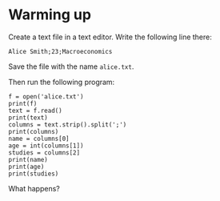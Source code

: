 
# Warming up

Create a text file in a text editor. Write the following line there:

    Alice Smith;23;Macroeconomics

Save the file with the name `alice.txt`.

Then run the following program:

    f = open('alice.txt')
    print(f)
    text = f.read()
    print(text)
    columns = text.strip().split(';')
    print(columns)
    name = columns[0]
    age = int(columns[1])
    studies = columns[2]
    print(name)
    print(age)
    print(studies)

What happens?
